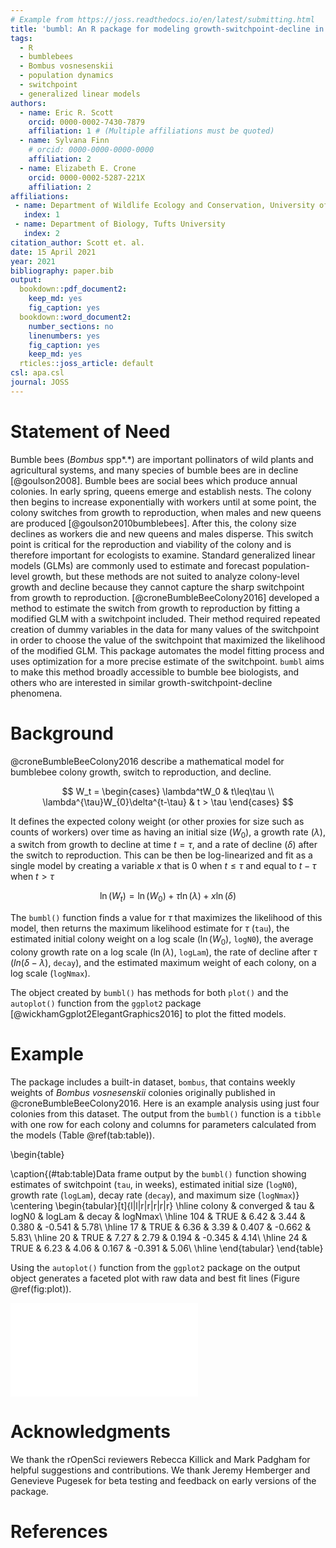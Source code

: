 ```yaml
---
# Example from https://joss.readthedocs.io/en/latest/submitting.html
title: 'bumbl: An R package for modeling growth-switchpoint-decline in bumblebee colony size'
tags:
  - R
  - bumblebees
  - Bombus vosnesenskii
  - population dynamics
  - switchpoint
  - generalized linear models
authors:
  - name: Eric R. Scott
    orcid: 0000-0002-7430-7879
    affiliation: 1 # (Multiple affiliations must be quoted)
  - name: Sylvana Finn
    # orcid: 0000-0000-0000-0000
    affiliation: 2
  - name: Elizabeth E. Crone
    orcid: 0000-0002-5287-221X
    affiliation: 2
affiliations:
 - name: Department of Wildlife Ecology and Conservation, University of Florida
   index: 1
 - name: Department of Biology, Tufts University
   index: 2
citation_author: Scott et. al.
date: 15 April 2021
year: 2021
bibliography: paper.bib
output: 
  bookdown::pdf_document2:
    keep_md: yes
    fig_caption: yes
  bookdown::word_document2:
    number_sections: no
    linenumbers: yes
    fig_caption: yes
    keep_md: yes
  rticles::joss_article: default
csl: apa.csl
journal: JOSS
---
```



# Statement of Need

Bumble bees (*Bombus* spp*.*) are important pollinators of wild plants and agricultural systems, and many species of bumble bees are in decline [@goulson2008]. Bumble bees are social bees which produce annual colonies. In early spring, queens emerge and establish nests. The colony then begins to increase exponentially with workers until at some point, the colony switches from growth to reproduction, when males and new queens are produced [@goulson2010bumblebees]. After this, the colony size declines as workers die and new queens and males disperse. This switch point is critical for the reproduction and viability of the colony and is therefore important for ecologists to examine. Standard generalized linear models (GLMs) are commonly used to estimate and forecast population-level growth, but these methods are not suited to analyze colony-level growth and decline because they cannot capture the sharp switchpoint from growth to reproduction. [@croneBumbleBeeColony2016] developed a method to estimate the switch from growth to reproduction by fitting a modified GLM with a switchpoint included.
Their method required repeated creation of dummy variables in the data for many values of the switchpoint in order to choose the value of the switchpoint that maximized the likelihood of the modified GLM.
This package automates the model fitting process and uses optimization for a more precise estimate of the switchpoint.
`bumbl` aims to make this method broadly accessible to bumble bee biologists, and others who are interested in similar growth-switchpoint-decline phenomena.

# Background

@croneBumbleBeeColony2016 describe a mathematical model for bumblebee colony growth, switch to reproduction, and decline.

$$
W_t = 
  \begin{cases}
  \lambda^tW_0 & t\leq\tau \\
  \lambda^{\tau}W_{0}\delta^{t-\tau} & t > \tau
  \end{cases}
$$

It defines the expected colony weight (or other proxies for size such as counts of workers) over time as having an initial size ($W_0$), a growth rate ($\lambda$), a switch from growth to decline at time $t = \tau$, and a rate of decline ($\delta$) after the switch to reproduction.
This can be then be log-linearized and fit as a single model by creating a variable $x$ that is 0 when $t \leq \tau$ and equal to $t - \tau$ when $t > \tau$

$$
\ln(W_t) = \ln(W_0) + \tau\ln(\lambda) + x\ln(\delta)
$$

The `bumbl()` function finds a value for $\tau$ that maximizes the likelihood of this model, then returns the maximum likelihood estimate for $\tau$ (`tau`), the estimated initial colony weight on a log scale ($\ln({W_0})$, `logN0`), the average colony growth rate on a log scale ($\ln(\lambda)$, `logLam`), the rate of decline after $\tau$ ($ln(\delta - \lambda)$, `decay`), and the estimated maximum weight of each colony, on a log scale (`logNmax`).

The object created by `bumbl()` has methods for both `plot()` and the `autoplot()` function from the `ggplot2` package [@wickhamGgplot2ElegantGraphics2016] to plot the fitted models.

# Example



The package includes a built-in dataset, `bombus`, that contains weekly weights of *Bombus vosnesenskii* colonies originally published in @croneBumbleBeeColony2016.
Here is an example analysis using just four colonies from this dataset.
The output from the `bumbl()` function is a `tibble` with one row for each colony and columns for parameters calculated from the models (Table \@ref(tab:table)).



\begin{table}

\caption{(\#tab:table)Data frame output by the `bumbl()` function showing estimates of switchpoint (`tau`, in weeks), estimated initial size (`logN0`), growth rate (`logLam`), decay rate (`decay`), and maximum size (`logNmax`)}
\centering
\begin{tabular}[t]{l|l|r|r|r|r|r}
\hline
colony & converged & tau & logN0 & logLam & decay & logNmax\\
\hline
104 & TRUE & 6.42 & 3.44 & 0.380 & -0.541 & 5.78\\
\hline
17 & TRUE & 6.36 & 3.39 & 0.407 & -0.662 & 5.83\\
\hline
20 & TRUE & 7.27 & 2.79 & 0.194 & -0.345 & 4.14\\
\hline
24 & TRUE & 6.23 & 4.06 & 0.167 & -0.391 & 5.06\\
\hline
\end{tabular}
\end{table}

Using the `autoplot()` function from the `ggplot2` package on the output object generates a faceted plot with raw data and best fit lines (Figure \@ref(fig:plot)).



![(\#fig:plot)Results of analysis by the `bumbl()` function as visualized by `ggplot2::autoplot()`.  Each facet represents one of the four colonies. Raw data are plotted as points with the red line representing the fitted values for those points.](paper/plot-1.pdf) 



# Acknowledgments

We thank the rOpenSci reviewers Rebecca Killick and Mark Padgham for helpful suggestions and contributions.
We thank Jeremy Hemberger and Genevieve Pugesek for beta testing and feedback on early versions of the package.

# References
